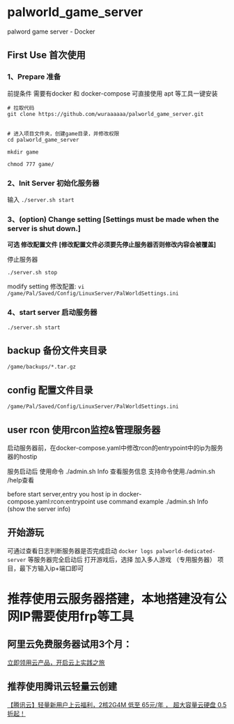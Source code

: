 # palworld_game_server
palword game server - Docker

## First Use 首次使用

### 1、Prepare 准备
前提条件 需要有docker 和 docker-compose
可直接使用 apt 等工具一键安装

```
# 拉取代码
git clone https://github.com/wuraaaaaa/palworld_game_server.git


# 进入项目文件夹，创建game目录，并修改权限
cd palworld_game_server

mkdir game

chmod 777 game/
```

### 2、Init Server 初始化服务器
输入
```./server.sh start```

### 3、(option) Change setting  [Settings must be made when the server is shut down.]
**可选 修改配置文件 [修改配置文件必须要先停止服务器否则修改内容会被覆盖]**

停止服务器

```./server.sh stop```

modify setting 修改配置: ```vi /game/Pal/Saved/Config/LinuxServer/PalWorldSettings.ini```

### 4、start server 启动服务器
```./server.sh start```



## backup 备份文件夹目录
```
/game/backups/*.tar.gz
```

## config 配置文件目录
```
/game/Pal/Saved/Config/LinuxServer/PalWorldSettings.ini
```

## user rcon 使用rcon监控&管理服务器

启动服务器前，在docker-compose.yaml中修改rcon的entrypoint中的ip为服务器的hostip

服务启动后 使用命令 ./admin.sh Info 查看服务信息
支持命令使用./admin.sh /help查看

before start server,entry you host ip in docker-compose.yaml:rcon:entrypoint
use command example ./admin.sh Info   (show the server info)

## 开始游玩
可通过查看日志判断服务器是否完成启动
```docker logs palworld-dedicated-server```
等服务器完全启动后
打开游戏后，选择 加入多人游戏 （专用服务器） 项目，最下方输入ip+端口即可

# 推荐使用云服务器搭建，本地搭建没有公网IP需要使用frp等工具

## 阿里云免费服务器试用3个月：
[立即领用云产品，开启云上实践之旅](https://free.aliyun.com/?crowd=personal&scm=20140722.M_10076474._.V_1&source=5176.11533457&userCode=iz3llmvf)

## 推荐使用腾讯云轻量云创建
[【腾讯云】轻量新用户上云福利，2核2G4M 低至 65元/年 ， 超大容量云硬盘 0.5折起！ ](https://curl.qcloud.com/Kf680Hzd)